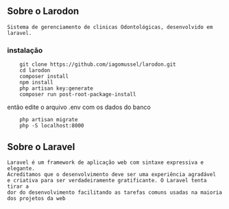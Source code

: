 ## Sobre o Larodon
    Sistema de gerenciamento de clinicas Odontológicas, desenvolvido em laravel.


### instalação

```shell
    git clone https://github.com/iagomussel/larodon.git
    cd larodon  
    composer install
    npm install
    php artisan key:generate
    composer run post-root-package-install
```
então edite o arquivo .env com os dados do banco

```shell
    php artisan migrate
    php -S localhost:8000
```

## Sobre o Laravel

    Laravel é um framework de aplicação web com sintaxe expressiva e elegante.
    Acreditamos que o desenvolvimento deve ser uma experiência agradável
    e criativa para ser verdadeiramente gratificante. O Laravel tenta tirar a
    dor do desenvolvimento facilitando as tarefas comuns usadas na maioria 
    dos projetos da web

##

